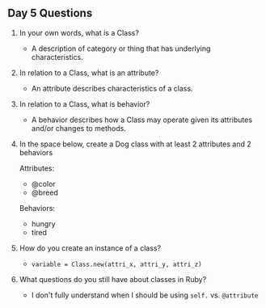 ## Day 5 Questions

1. In your own words, what is a Class?

    - A description of category or thing that has underlying characteristics.

1. In relation to a Class, what is an attribute?

    - An attribute describes characteristics of a class.

1. In relation to a Class, what is behavior?

    - A behavior describes how a Class may operate given its attributes and/or changes to methods.

1. In the space below, create a Dog class with at least 2 attributes and 2 behaviors

    Attributes:   
      - @color
      - @breed

    Behaviors:
      - hungry
      - tired

1. How do you create an instance of a class?

    - `variable = Class.new(attri_x, attri_y, attri_z)`

1. What questions do you still have about classes in Ruby?

    - I don't fully understand when I should be using `self.` vs. `@attribute`
